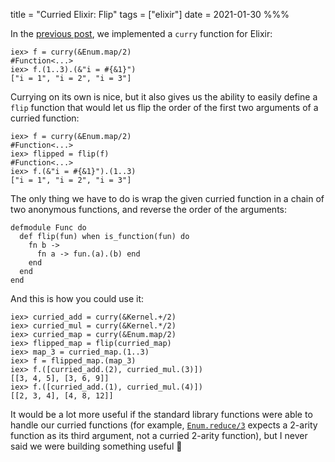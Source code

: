 title = "Curried Elixir: Flip"
tags = ["elixir"]
date = 2021-01-30
%%%

In the [previous post](https://liftm.io/posts/curried-elixir.html), we implemented a `curry` function for Elixir:

    iex> f = curry(&Enum.map/2)
    #Function<...>
    iex> f.(1..3).(&"i = #{&1}")
    ["i = 1", "i = 2", "i = 3"]

Currying on its own is nice, but it also gives us the ability to easily define a `flip` function that would let us flip the order of the first two arguments of a curried function:

    iex> f = curry(&Enum.map/2)
    #Function<...>
    iex> flipped = flip(f)
    #Function<...>
    iex> f.(&"i = #{&1}").(1..3)
    ["i = 1", "i = 2", "i = 3"]

The only thing we have to do is wrap the given curried function in a chain of two anonymous functions, and reverse the order of the arguments:

    defmodule Func do
      def flip(fun) when is_function(fun) do
        fn b ->
          fn a -> fun.(a).(b) end
        end
      end
    end

And this is how you could use it:

    iex> curried_add = curry(&Kernel.+/2)
    iex> curried_mul = curry(&Kernel.*/2)
    iex> curried_map = curry(&Enum.map/2)
    iex> flipped_map = flip(curried_map)
    iex> map_3 = curried_map.(1..3)
    iex> f = flipped_map.(map_3)
    iex> f.([curried_add.(2), curried_mul.(3)])
    [[3, 4, 5], [3, 6, 9]]
    iex> f.([curried_add.(1), curried_mul.(4)])
    [[2, 3, 4], [4, 8, 12]]

It would be a lot more useful if the standard library functions were able to handle our curried functions (for example, [`Enum.reduce/3`](https://hexdocs.pm/elixir/Enum.html#reduce/3) expects a 2-arity function as its third argument, not a curried 2-arity function), but I never said we were building something useful 🤷
